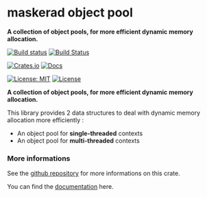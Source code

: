 maskerad object pool
========================
**A collection of object pools, for more efficient dynamic memory allocation.**

[![Build status](https://ci.appveyor.com/api/projects/status/cda7vb6lc6uqjn3t?svg=true)](https://ci.appveyor.com/project/Malkaviel/maskerad-memory-allocator)
[![Build Status](https://travis-ci.org/Maskerad-rs/Maskerad_object_pool.svg?branch=master)](https://travis-ci.org/Maskerad-rs/Maskerad_object_pool)

[![Crates.io](https://img.shields.io/crates/v/maskerad_object_pool.svg)](https://crates.io/crates/maskerad_object_pool) [![Docs](https://docs.rs/maskerad_object_pool/badge.svg)](https://docs.rs/maskerad_object_pool)

[![License: MIT](https://img.shields.io/badge/License-MIT-yellow.svg)](https://opensource.org/licenses/MIT) [![License](https://img.shields.io/badge/License-Apache%202.0-blue.svg)](https://opensource.org/licenses/Apache-2.0)

**A collection of object pools, for more efficient dynamic memory allocation.**

This library provides 2 data structures to deal with dynamic memory allocation more efficiently :
- An object pool for **single-threaded** contexts
- An object pool for **multi-threaded** contexts

### More informations

See the [github repository](https://github.com/Maskerad-rs/Maskerad_object_pool) for more informations on this crate.

You can find the [documentation](https://docs.rs/maskerad_object_pool) here.
